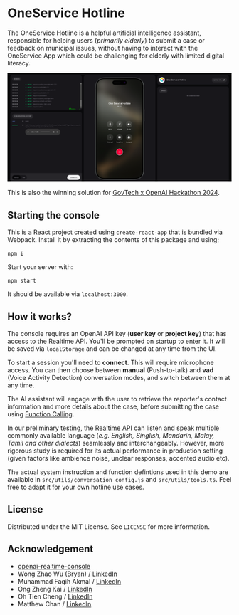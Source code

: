 # OneService Hotline

The OneService Hotline is a helpful artificial intelligence assistant, responsible for helping users (*primarily elderly*) to submit a case or feedback on municipal issues, without having to interact with the OneService App which could be challenging for elderly with limited digital literacy.

<img src="/readme/oneservice-hotline-demo.png" width="800" />

This is also the winning solution for [GovTech x OpenAI Hackathon 2024](https://www.tech.gov.sg/media/events/govtech-openai-hackathon-2024/).

## Starting the console

This is a React project created using `create-react-app` that is bundled via Webpack.
Install it by extracting the contents of this package and using;

```shell
npm i
```

Start your server with:

```shell
npm start
```

It should be available via `localhost:3000`.

## How it works?

The console requires an OpenAI API key (**user key** or **project key**) that has access to the Realtime API.
You'll be prompted on startup to enter it. It will be saved via `localStorage` and can be changed at any time from the UI.

To start a session you'll need to **connect**. This will require microphone access.
You can then choose between **manual** (Push-to-talk) and **vad** (Voice Activity Detection) conversation modes, and switch between them at any time.

The AI assistant will engage with the user to retrieve the reporter's contact information and more details about the case, before submitting the case using [Function Calling](https://platform.openai.com/docs/guides/function-calling).

In our preliminary testing, the [Realtime API](https://platform.openai.com/docs/guides/realtime) can listen and speak multiple commonly available language (*e.g. English, Singlish, Mandarin, Malay, Tamil and other dialects*) seamlessly and interchangeably. However, more rigorous study is required for its actual performance in production setting (given factors like ambience noise, unclear responses, accented audio etc).

The actual system instruction and function defintions used in this demo are available in `src/utils/conversation_config.js` and `src/utils/tools.ts`. Feel free to adapt it for your own hotline use cases.

## License
Distributed under the MIT License. See `LICENSE` for more information.

## Acknowledgement

- [openai-realtime-console](https://github.com/openai/openai-realtime-console)
- Wong Zhao Wu (Bryan) / [LinkedIn](https://www.linkedin.com/in/zw-wong/)
- Muhammad Faqih Akmal / [LinkedIn](https://www.linkedin.com/in/faqih-akmal/)
- Ong Zheng Kai / [LinkedIn](https://www.linkedin.com/in/ong-zheng-kai)
- Oh Tien Cheng / [LinkedIn](https://www.linkedin.com/in/ohtiencheng)
- Matthew Chan / [LinkedIn](https://www.linkedin.com/in/matthew-chan-8905071bb)

